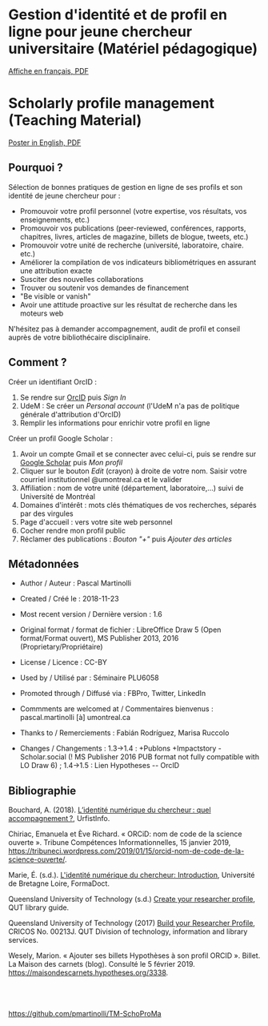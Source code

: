 # Gestion d'identité et de profil en ligne pour jeune chercheur universitaire (Matériel pédagogique)

[Affiche en français, PDF](https://github.com/pmartinolli/TM-SchoProMa/blob/master/files/TM-SchoProMa-v1.7-fr.pdf)

# Scholarly profile management (Teaching Material)

[Poster in English, PDF](https://github.com/pmartinolli/TM-SchoProMa/blob/master/files/TM-SchoProMa-v1.7-en.pdf)




## Pourquoi ?

Sélection de bonnes pratiques de gestion en ligne de ses profils et son identité de jeune chercheur pour :

* Promouvoir votre profil personnel (votre expertise, vos résultats, vos enseignements, etc.)
* Promouvoir vos publications (peer-reviewed, conférences, rapports, chapitres, livres, articles de magazine, billets de blogue, tweets, etc.) 
* Promouvoir votre unité de recherche (université, laboratoire, chaire. etc.)
* Améliorer la compilation de vos indicateurs bibliométriques en assurant une attribution exacte
* Susciter des nouvelles collaborations
* Trouver ou soutenir vos demandes de financement
* "Be visible or vanish"
* Avoir une attitude proactive sur les résultat de recherche dans les moteurs web

N'hésitez pas à demander accompagnement, audit de profil et conseil auprès de votre bibliothécaire disciplinaire.

## Comment ?

Créer un identifiant OrcID :

1. Se rendre sur [OrcID](https://orcid.org/) puis *Sign In*
2. UdeM : Se créer un *Personal account* (l'UdeM n'a pas de politique générale d'attribution d'OrcID)
3. Remplir les informations pour enrichir votre profil en ligne

Créer un profil Google Scholar :

1. Avoir un compte Gmail et se connecter avec celui-ci, puis se rendre sur [Google Scholar](https://scholar.google.com/) puis *Mon profil*
3. Cliquer sur le bouton *Edit* (crayon) à droite de votre nom. Saisir votre courriel institutionnel @umontreal.ca et le valider
4. Affiliation : nom de votre unité (département, laboratoire,...) suivi de Université de Montréal
5. Domaines d'intérêt : mots clés thématiques de vos recherches, séparés par des virgules
6. Page d'accueil : vers votre site web personnel
7. Cocher rendre mon profil public
8. Réclamer des publications : *Bouton "+"* puis *Ajouter des articles* 

## Métadonnées

* Author / Auteur : Pascal Martinolli

* Created / Créé le : 2018-11-23

* Most recent version / Dernière version : 1.6

* Original format / format de fichier : LibreOffice Draw 5 (Open format/Format ouvert), MS Publisher 2013, 2016 (Proprietary/Propriétaire)

* License / Licence : CC-BY

* Used by / Utilisé par  : Séminaire PLU6058

* Promoted through / Diffusé via : FBPro, Twitter, LinkedIn

* Commments are welcomed at / Commentaires bienvenus : pascal.martinolli [à] umontreal.ca

* Thanks to / Remerciements : Fabián Rodríguez, Marisa Ruccolo

* Changes / Changements : 1.3->1.4 : +Publons +Impactstory -Scholar.social (! MS Publisher 2016 PUB format not fully compatible with LO Draw 6) ; 1.4->1.5 : Lien Hypotheses -- OrcID


## Bibliographie

Bouchard, A. (2018). [L’identité numérique du chercheur : quel accompagnement ?](https://urfistinfo.hypotheses.org/3219), UrfistInfo.

Chiriac, Emanuela et Ève Richard. « ORCiD: nom de code de la science ouverte ». Tribune Compétences Informationnelles, 15 janvier 2019, https://tribuneci.wordpress.com/2019/01/15/orcid-nom-de-code-de-la-science-ouverte/.

Marie, É. (s.d.). [L'identité numérique du chercheur: Introduction](https://guides-formadoct.u-bretagneloire.fr/identite_numerique), Université de Bretagne Loire, FormaDoct.

Queensland University of Technology (s.d.) [Create your researcher profile](https://libguides.library.qut.edu.au/researcher_profile), QUT library guide.

Queensland University of Technology (2017) [Build your Researcher Profile](https://www.library.qut.edu.au/research/help/documents/PRES_BuildYourResearcherProfile_20170710.pdf), CRICOS No. 00213J. QUT Division of technology, information and library services.

Wesely, Marion. « Ajouter ses billets Hypothèses à son profil ORCID ». Billet. La Maison des carnets (blog). Consulté le 5 février 2019. https://maisondescarnets.hypotheses.org/3338.

\
\
\
https://github.com/pmartinolli/TM-SchoProMa
